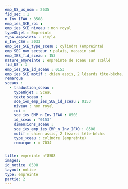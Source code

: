```yaml
---
emp_US_us_nom : 2635
fid_sec : 1
n_Inv_IFAO : 8508
emp_ies_SCE_roi : 
emp_ies_SCE_niveau : non royal
typeObjet : Empreinte
type_empreinte : simple
n_Inv_CSA : 3033
emp_ies_SCE_type_sceau : cylindre (empreinte)
emp_SEC_nom_secteur : palais, magasin sud
emp_IES_fid_sceau : 153
nature_empreinte : empreinte de sceau sur scellé
fid_US : 3
emp_ies_SCE_id_sceau : 0153
emp_ies_SCE_motif : chien assis, 2 lézards tête-bêche.
remarque : 
sceaux :
  - traduction_sceau : 
    typeObjet : Sceau
    texte_sceau : 
    sce_ies_emp_ies_SCE_id_sceau : 0153
    niveau : non royal
    roi : 
    sce_ies_EMP_n_Inv_IFAO : 8508
    id_sceau : "0153"
    dimensions_sceau : 
    sce_ies_emp_ies_EMP_n_Inv_IFAO : 8508
    motif : chien assis, 2 lézards tête-bêche.
    type_sceau : cylindre (empreinte)
    remarque : = 7034


title: empreinte n°8508
images: 
id_notice: 8508
layout: notice
type: empreinte
partie: 2
---
```

